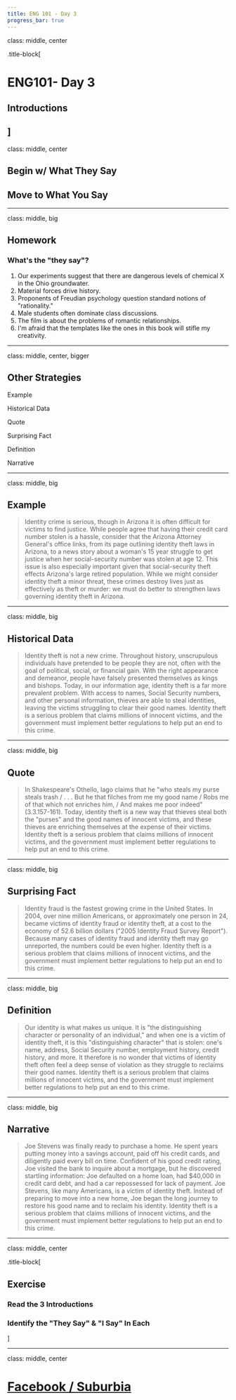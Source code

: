 ```yaml
---
title: ENG 101 - Day 3
progress_bar: true
---
```


class: middle, center

.title-block[
# ENG101- Day 3

## Introductions
]
---
class: middle, center
## Begin w/ What They Say

## Move to What You Say

---
class: middle, big
## Homework

### What's the "they say"?

1. Our experiments suggest that there are dangerous levels of chemical X in the Ohio groundwater.
1. Material forces drive history.
1. Proponents of Freudian psychology question standard notions of "rationality."
1. Male students often dominate class discussions.
1. The film is about the problems of romantic relationships.
1. I'm afraid that the templates like the ones in this book will stifle my creativity.

---
class: middle, center, bigger

## Other Strategies

Example

Historical Data

Quote

Surprising Fact

Definition

Narrative

---
class: middle, big
## Example

> Identity crime is serious, though in Arizona it is often difficult for victims to find justice. While people agree that having their credit card number stolen is a hassle, consider that the Arizona Attorney General's office links, from its page outlining identity theft laws in Arizona, to a news story about a woman's 15 year struggle to get justice when her social-security number was stolen at age 12. This issue is also especially important given that social-security theft effects Arizona's large retired population. While we might consider identity theft a minor threat, these crimes destroy lives just as effectively as theft or murder: we must do better to strengthen laws governing identity theft in Arizona.

---
class: middle, big
## Historical Data

> Identity theft is not a new crime. Throughout history, unscrupulous individuals have pretended to be people they are not, often with the goal of political, social, or financial gain. With the right appearance and demeanor, people have falsely presented themselves as kings and bishops. Today, in our information age, identity theft is a far more prevalent problem. With access to names, Social Security numbers, and other personal information, thieves are able to steal identities, leaving the victims struggling to clear their good names. Identity theft is a serious problem that claims millions of innocent victims, and the government must implement better regulations to help put an end to this crime.

---
class: middle, big

## Quote

> In Shakespeare's Othello, Iago claims that he "who steals my purse steals trash / . . . But he that filches from me my good name / Robs me of that which not enriches him, / And makes me poor indeed" (3.3.157-161). Today, identity theft is a new way that thieves steal both the "purses" and the good names of innocent victims, and these thieves are enriching themselves at the expense of their victims. Identity theft is a serious problem that claims millions of innocent victims, and the government must implement better regulations to help put an end to this crime.

---
class: middle, big

## Surprising Fact

> Identity fraud is the fastest growing crime in the United States. In 2004, over nine million Americans, or approximately one person in 24, became victims of identity fraud or identity theft, at a cost to the economy of 52.6 billion dollars ("2005 Identity Fraud Survey Report"). Because many cases of identity fraud and identity theft may go unreported, the numbers could be even higher. Identity theft is a serious problem that claims millions of innocent victims, and the government must implement better regulations to help put an end to this crime.

---
class: middle, big

## Definition

> Our identity is what makes us unique. It is "the distinguishing character or personality of an individual," and when one is a victim of identity theft, it is this "distinguishing character" that is stolen: one's name, address, Social Security number, employment history, credit history, and more. It therefore is no wonder that victims of identity theft often feel a deep sense of violation as they struggle to reclaims their good names. Identity theft is a serious problem that claims millions of innocent victims, and the government must implement better regulations to help put an end to this crime.

---
class: middle, big

## Narrative

>  Joe Stevens was finally ready to purchase a home. He spent years putting money into a savings account, paid off his credit cards, and diligently paid every bill on time. Confident of his good credit rating, Joe visited the bank to inquire about a mortgage, but he discovered startling information: Joe defaulted on a home loan, had $40,000 in credit card debt, and had a car repossessed for lack of payment. Joe Stevens, like many Americans, is a victim of identity theft. Instead of preparing to move into a new home, Joe began the long journey to restore his good name and to reclaim his identity. Identity theft is a serious problem that claims millions of innocent victims, and the government must implement better regulations to help put an end to this crime.

<!--Source: http://www2.ivcc.edu/rambo/eng1001/introductions.htm-->

---
class: middle, center

.title-block[
## Exercise

### Read the 3 Introductions

### Identify the "They Say" & "I Say" In Each
]

---

class: middle, center

# [Facebook / Suburbia](https://medium.com/this-suburban-life/facebook-is-the-suburbia-of-the-internet-dcd1283c4908)